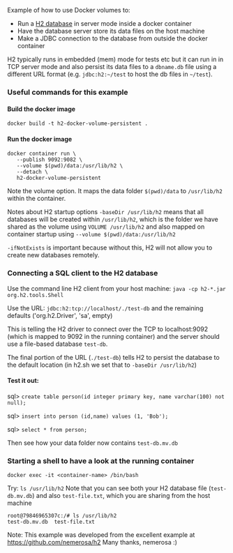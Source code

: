 Example of how to use Docker volumes to:
- Run a [H2 database](https://www.h2database.com/) in server mode inside a docker container
- Have the database server store its data files on the host machine
- Make a JDBC connection to the database from outside the docker container


H2 typically runs in embedded (mem) mode for tests etc but it can run in in TCP server mode and also persist its data files to a `dbname.db` file using a different URL format (e.g. `jdbc:h2:~/test` to host the db files in `~/test`).

### Useful commands for this example

#### Build the docker image
`docker build -t h2-docker-volume-persistent .`

#### Run the docker image

```
docker container run \
   --publish 9092:9082 \
   --volume $(pwd)/data:/usr/lib/h2 \
   --detach \
   h2-docker-volume-persistent
```

Note the volume option.  It maps the data folder `$(pwd)/data` to `/usr/lib/h2` within the container.

Notes about H2 startup options
`-baseDir /usr/lib/h2` means that all databases will be created within `/usr/lib/h2`, which is the folder we have shared as the volume using `VOLUME /usr/lib/h2`
and also mapped on container startup using `--volume $(pwd)/data:/usr/lib/h2`

`-ifNotExists` is important because without this, H2 will not allow you to create new databases remotely.


### Connecting a SQL client to the H2 database
Use the command line H2 client from your host machine: `java -cp h2-*.jar org.h2.tools.Shell`

Use the URL: `jdbc:h2:tcp://localhost/./test-db` and the remaining defaults ('org.h2.Driver', 'sa', empty)

This is telling the H2 driver to connect over the TCP to localhost:9092 (which is mapped to 9092 in the running container) and the server should use a file-based database `test-db`.

The final portion of the URL (`./test-db`) tells H2 to persist the database to the default location (in h2.sh we set that to `-baseDir /usr/lib/h2`)


#### Test it out: 

sql> `create table person(id integer primary key, name varchar(100) not null);`

sql> `insert into person (id,name) values (1, 'Bob');`

sql> `select * from person;`

Then see how your data folder now contains `test-db.mv.db`


### Starting a shell to have a look at the running container
`docker exec -it <container-name> /bin/bash`

Try: `ls /usr/lib/h2`
Note that you can see both your H2 database file (`test-db.mv.db`) and also `test-file.txt`, which you are sharing from the host machine 

```
root@79846965307c:/# ls /usr/lib/h2
test-db.mv.db  test-file.txt
```






Note: This example was developed from the excellent example at https://github.com/nemerosa/h2
Many thanks, nemerosa :) 
